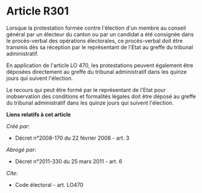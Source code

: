 # Article R301

Lorsque la protestation formée contre l'élection d'un membre au conseil général par un électeur du canton ou par un candidat
a été consignée dans le procès-verbal des opérations électorales, ce procès-verbal doit être transmis dès sa réception par le
représentant de l'Etat au greffe du tribunal administratif. 

En application de l'article LO 470, les protestations peuvent également être déposées directement au greffe du tribunal
administratif dans les quinze jours qui suivent l'élection. 

Le recours qui peut être formé par le représentant de l'Etat pour inobservation des conditions et formalités légales doit
être déposé au greffe du tribunal administratif dans les quinze jours qui suivent l'élection.

**Liens relatifs à cet article**

_Créé par_:

  - Décret n°2008-170 du 22 février 2008 - art. 3

_Abrogé par_:

  - Décret n°2011-330 du 25 mars 2011 - art. 6

_Cite_:

  - Code électoral - art. LO470
